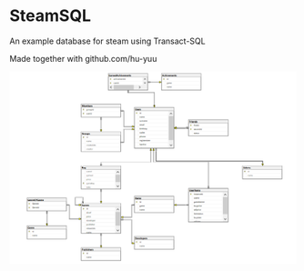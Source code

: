 # SteamSQL
An example database for steam using Transact-SQL

Made together with     github.com/hu-yuu

<img src="https://github.com/canklot/steamsql/blob/master/diagramsdb.png" alt="diagram">

